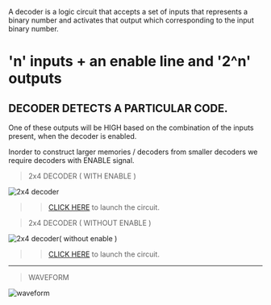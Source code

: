 A decoder is a logic circuit that accepts a set of inputs that represents a binary number and activates that output which corresponding to the input binary number.

#  'n' inputs + an enable line and '2^n' outputs
## DECODER DETECTS A PARTICULAR CODE.

One of these outputs will be HIGH based on the combination of the inputs present, when the decoder is enabled. 

Inorder to construct larger memories / decoders from smaller  decoders we require decoders with ENABLE signal.

> 2x4 DECODER ( WITH ENABLE )

![2x4 decoder](https://user-images.githubusercontent.com/123290522/232865201-9f59b0c3-55b4-4600-a376-b342ee5c38d3.jpeg)
>>[CLICK HERE](https://circuitverse.org/simulator/edit/2x4-decoder-with-enable) to launch the circuit.

> 2x4 DECODER ( WITHOUT ENABLE )

![2x4 decoder( without enable )](https://user-images.githubusercontent.com/123290522/232494188-e2c34011-cb2f-4abc-b4b2-a24d5351111b.jpeg)
>>[CLICK HERE](https://circuitverse.org/simulator/edit/2x4-decoder-without-enable) to launch the circuit.
------
>WAVEFORM

![waveform](https://user-images.githubusercontent.com/123290522/232494251-962e9986-7717-4ec3-8981-00361f7e9de5.png)
